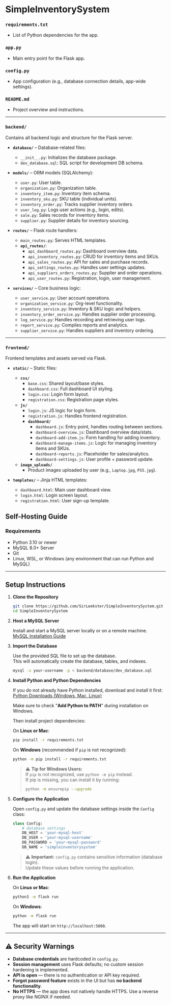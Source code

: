 # SimpleInventorySystem

### `requirements.txt`
- List of Python dependencies for the app.

### `app.py`
- Main entry point for the Flask app.

### `config.py`
- App configuration (e.g., database connection details, app-wide settings).

### `README.md`
- Project overview and instructions.

---

### `backend/`
Contains all backend logic and structure for the Flask server.

- **`database/`** – Database-related files:
  - `__init__.py`: Initializes the database package.
  - `dev_database.sql`: SQL script for development DB schema.

- **`models/`** – ORM models (SQLAlchemy):
  - `user.py`: User table.
  - `organization.py`: Organization table.
  - `inventory_item.py`: Inventory item schema.
  - `inventory_sku.py`: SKU table (individual units).
  - `inventory_order.py`: Tracks supplier inventory orders.
  - `user_log.py`: Logs user actions (e.g., login, edits).
  - `sale.py`: Sales records for inventory items.
  - `supplier.py`: Supplier details for inventory sourcing.

- **`routes/`** – Flask route handlers:
  - `main_routes.py`: Serves HTML templates.
  - **`api_routes/`**:
    - `api_dashboard_routes.py`: Dashboard overview data.
    - `api_inventory_routes.py`: CRUD for inventory items and SKUs.
    - `api_sales_routes.py`: API for sales and purchase records.
    - `api_settings_routes.py`: Handles user settings updates.
    - `api_suppliers_orders_routes.py`: Supplier and order operations.
    - `api_user_routes.py`: Registration, login, user management.

- **`services/`** – Core business logic:
  - `user_service.py`: User account operations.
  - `organization_service.py`: Org-level functionality.
  - `inventory_service.py`: Inventory & SKU logic and helpers.
  - `inventory_order_service.py`: Handles supplier order processing.
  - `log_service.py`: Handles recording and retrieving user logs.
  - `report_service.py`: Compiles reports and analytics.
  - `supplier_service.py`: Handles suppliers and inventory ordering.

---

### `frontend/`
Frontend templates and assets served via Flask.

- **`static/`** – Static files:
  - **`css/`**
    - `base.css`: Shared layout/base styles.
    - `dashboard.css`: Full dashboard UI styling.
    - `login.css`: Login form layout.
    - `registration.css`: Registration page styles.
  - **`js/`**
    - `login.js`: JS logic for login form.
    - `registration.js`: Handles frontend registration.
    - **`dashboard/`**
      - `dashboard.js`: Entry point, handles routing between sections.
      - `dashboard-overview.js`: Dashboard overview data/stats.
      - `dashboard-add-item.js`: Form handling for adding inventory.
      - `dashboard-manage-items.js`: Logic for managing inventory items and SKUs.
      - `dashboard-reports.js`: Placeholder for sales/analytics.
      - `dashboard-settings.js`: User profile + password update.
  - **`image_uploads/`**
    - Product images uploaded by user (e.g., `Laptop.jpg`, `PS5.jpg`).

- **`templates/`** – Jinja HTML templates:
  - `dashboard.html`: Main user dashboard view.
  - `login.html`: Login screen layout.
  - `registration.html`: User sign-up template.




## Self-Hosting Guide

### Requirements

- Python 3.10 or newer
- MySQL 8.0+ Server
- Git
- Linux, WSL, or Windows (any environment that can run Python and MySQL)

---






## Setup Instructions

1. **Clone the Repository**

   ```bash
   git clone https://github.com/SirLeekster/SimpleInventorySystem.git
   cd SimpleInventorySystem
   ```

2. **Host a MySQL Server**

   Install and start a MySQL server locally or on a remote machine.  
   [MySQL Installation Guide](https://dev.mysql.com/doc/mysql-installation-excerpt/5.7/en/)

3. **Import the Database**

   Use the provided SQL file to set up the database.  
   This will automatically create the database, tables, and indexes.

   ```bash
   mysql -u your-username -p < backend/database/dev_database.sql
   ```

4. **Install Python and Python Dependencies**

   If you do not already have Python installed, download and install it first:  
   [Python Downloads (Windows, Mac, Linux)](https://www.python.org/downloads/)

   Make sure to check "**Add Python to PATH**" during installation on Windows.

   Then install project dependencies:

   On **Linux or Mac**:

   ```bash
   pip install -r requirements.txt
   ```

   On **Windows** (recommended if `pip` is not recognized):

   ```bash
   python -m pip install -r requirements.txt
   ```

   > ⚠️ **Tip for Windows Users:**  
   > If `pip` is not recognized, use `python -m pip` instead.  
   > If pip is missing, you can install it by running:
   > ```bash
   > python -m ensurepip --upgrade
   > ```

5. **Configure the Application**

   Open `config.py` and update the database settings inside the `Config` class:

   ```python
   class Config:
       # database settings
       DB_HOST = 'your-mysql-host'
       DB_USER = 'your-mysql-username'
       DB_PASSWORD = 'your-mysql-password'
       DB_NAME = 'simpleinventorysystem'
   ```

   > ⚠️ **Important:** `config.py` contains sensitive information (database login).  
   > Update these values before running the application.

6. **Run the Application**

   On **Linux or Mac**:

   ```bash
   python3 -m flask run
   ```

   On **Windows**:

   ```bash
   python -m flask run
   ```

   The app will start on `http://localhost:5000`.

---

## ⚠️ Security Warnings

- **Database credentials** are hardcoded in `config.py`.
- **Session management** uses Flask defaults; no custom session hardening is implemented.
- **API is open** — there is no authentication or API key required.
- **Forgot password feature** exists in the UI but has **no backend functionality**.
- **No HTTPS** — the app does not natively handle HTTPS. Use a reverse proxy like NGINX if needed.

